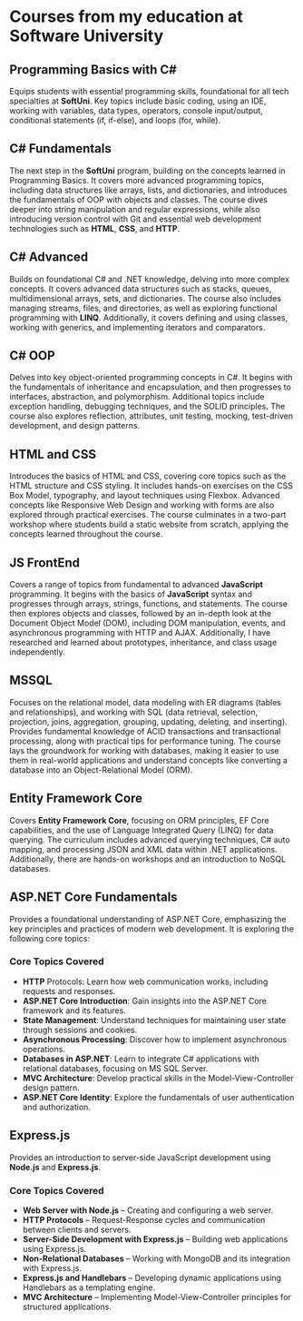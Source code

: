 # Courses from my education at Software University

## Programming Basics with C# 
Equips students with essential programming skills, foundational for all tech specialties at **SoftUni**.
Key topics include basic coding, using an IDE, working with variables, data types, operators, console input/output, conditional statements (if, if-else), and loops (for, while).

## C# Fundamentals
The next step in the **SoftUni** program, building on the concepts learned in Programming Basics. 
It covers more advanced programming topics, including data structures like arrays, lists, and dictionaries, and introduces the fundamentals of OOP with objects and classes. 
The course dives deeper into string manipulation and regular expressions, while also introducing version control with Git and essential web development technologies such as **HTML**, **CSS**, and **HTTP**.

## C# Advanced
Builds on foundational C# and .NET knowledge, delving into more complex concepts. 
It covers advanced data structures such as stacks, queues, multidimensional arrays, sets, and dictionaries. 
The course also includes managing streams, files, and directories, as well as exploring functional programming with **LINQ**. 
Additionally, it covers defining and using classes, working with generics, and implementing iterators and comparators.

## C# OOP
Delves into key object-oriented programming concepts in C#. 
It begins with the fundamentals of inheritance and encapsulation, and then progresses to interfaces, abstraction, and polymorphism. 
Additional topics include exception handling, debugging techniques, and the SOLID principles. 
The course also explores reflection, attributes, unit testing, mocking, test-driven development, and design patterns.

## HTML and CSS
Introduces the basics of HTML and CSS, covering core topics such as the HTML structure and CSS styling. 
It includes hands-on exercises on the CSS Box Model, typography, and layout techniques using Flexbox. 
Advanced concepts like Responsive Web Design and working with forms are also explored through practical exercises. 
The course culminates in a two-part workshop where students build a static website from scratch, applying the concepts learned throughout the course.

## JS FrontEnd
Covers a range of topics from fundamental to advanced **JavaScript** programming. 
It begins with the basics of **JavaScript** syntax and progresses through arrays, strings, functions, and statements. 
The course then explores objects and classes, followed by an in-depth look at the Document Object Model (DOM), including DOM manipulation, events, and asynchronous programming with HTTP and AJAX. 
Additionally, I have researched and learned about prototypes, inheritance, and class usage independently.

## MSSQL
Focuses on the relational model, data modeling with ER diagrams (tables and relationships), 
and working with SQL (data retrieval, selection, projection, joins, aggregation, grouping, updating, deleting, and inserting). 
Provides fundamental knowledge of ACID transactions and transactional processing, along with practical tips for performance tuning. 
The course lays the groundwork for working with databases, making it easier to use them in real-world applications
and understand concepts like converting a database into an Object-Relational Model (ORM).

## Entity Framework Core
Covers **Entity Framework Core**, focusing on ORM principles, EF Core capabilities, and the use of Language Integrated Query (LINQ) for data querying. 
The curriculum includes advanced querying techniques, C# auto mapping, and processing JSON and XML data within .NET applications. 
Additionally, there are hands-on workshops and an introduction to NoSQL databases.

## ASP.NET Core Fundamentals
Provides a foundational understanding of ASP.NET Core, emphasizing the key principles and practices of modern web development. It is exploring the following core topics:

### Core Topics Covered
- **HTTP** Protocols: Learn how web communication works, including requests and responses.
- **ASP.NET Core Introduction**: Gain insights into the ASP.NET Core framework and its features.
- **State Management**: Understand techniques for maintaining user state through sessions and cookies.
- **Asynchronous Processing**: Discover how to implement asynchronous operations.
- **Databases in ASP.NET**: Learn to integrate C# applications with relational databases, focusing on MS SQL Server.
- **MVC Architecture**: Develop practical skills in the Model-View-Controller design pattern.
- **ASP.NET Core Identity**: Explore the fundamentals of user authentication and authorization.

## Express.js
Provides an introduction to server-side JavaScript development using **Node.js** and **Express.js**.

### Core Topics Covered
- **Web Server with Node.js** – Creating and configuring a web server.
- **HTTP Protocols** – Request-Response cycles and communication between clients and servers.
- **Server-Side Development with Express.js** – Building web applications using Express.js.
- **Non-Relational Databases** – Working with MongoDB and its integration with Express.js.
- **Express.js and Handlebars** – Developing dynamic applications using Handlebars as a templating engine.
- **MVC Architecture** – Implementing Model-View-Controller principles for structured applications.
